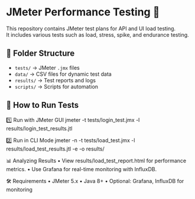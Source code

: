 # JMeter Performance Testing 🚀
This repository contains JMeter test plans for API and UI load testing.  
It includes various tests such as load, stress, spike, and endurance testing.

## 📂 Folder Structure
- `tests/` → JMeter `.jmx` files
- `data/` → CSV files for dynamic test data
- `results/` → Test reports and logs
- `scripts/` → Scripts for automation

## 🔧 How to Run Tests
1️⃣ Run with JMeter GUI
jmeter -t tests/login_test.jmx -l results/login_test_results.jtl

2️⃣ Run in CLI Mode
jmeter -n -t tests/load_test.jmx -l results/load_test_results.jtl -e -o results/

📊 Analyzing Results
•	View results/load_test_report.html for performance metrics.
•	Use Grafana for real-time monitoring with InfluxDB.

🛠️ Requirements
•	JMeter 5.x
•	Java 8+
•	Optional: Grafana, InfluxDB for monitoring
